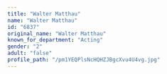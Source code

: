 ```yaml
---
title: "Walter Matthau"
name: "Walter Matthau"
id: "6837"
original_name: "Walter Matthau"
known_for_department: "Acting"
gender: "2"
adult: "false"
profile_path: "/pm1YEQPlsNcHQHZJBgcXvu4U4vg.jpg"
---
```

